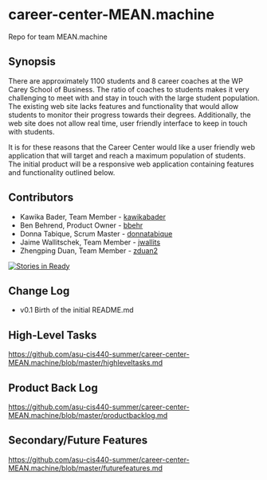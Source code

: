 # career-center-MEAN.machine
Repo for team MEAN.machine

## Synopsis

There are approximately 1100 students and 8 career coaches at the WP Carey School of Business.  The ratio of coaches to students makes it very challenging to meet with and stay in touch with the large student population.  The existing web site lacks features and functionality that would allow students to monitor their progress towards their degrees.  Additionally, the web site does not allow real time, user friendly interface to keep in touch with students. 

It is for these reasons that the Career Center would like a user friendly web application that will target and reach a maximum population of students.  The initial product will be a responsive web application containing features and functionality outlined below.

## Contributors

- Kawika Bader, Team Member - [kawikabader](https://github.com/kawikabader)
- Ben Behrend, Product Owner - [bbehr](https://github.com/bbehr)
- Donna Tabique, Scrum Master - [donnatabique](https://github.com/donnatabique)
- Jaime Wallitschek, Team Member - [jwallits](https://github.com/jwallits)
- Zhengping Duan, Team Member - [zduan2](https://gibhub.com/zduan2)

[![Stories in Ready](https://badge.waffle.io/asu-cis440-summer/career-center-MEAN.machine.svg?label=ready&title=Ready)](http://waffle.io/asu-cis440-summer/career-center-MEAN.machine)

## Change Log
- v0.1 Birth of the initial README.md

## High-Level Tasks
https://github.com/asu-cis440-summer/career-center-MEAN.machine/blob/master/highleveltasks.md

## Product Back Log
https://github.com/asu-cis440-summer/career-center-MEAN.machine/blob/master/productbacklog.md

## Secondary/Future Features
https://github.com/asu-cis440-summer/career-center-MEAN.machine/blob/master/futurefeatures.md
